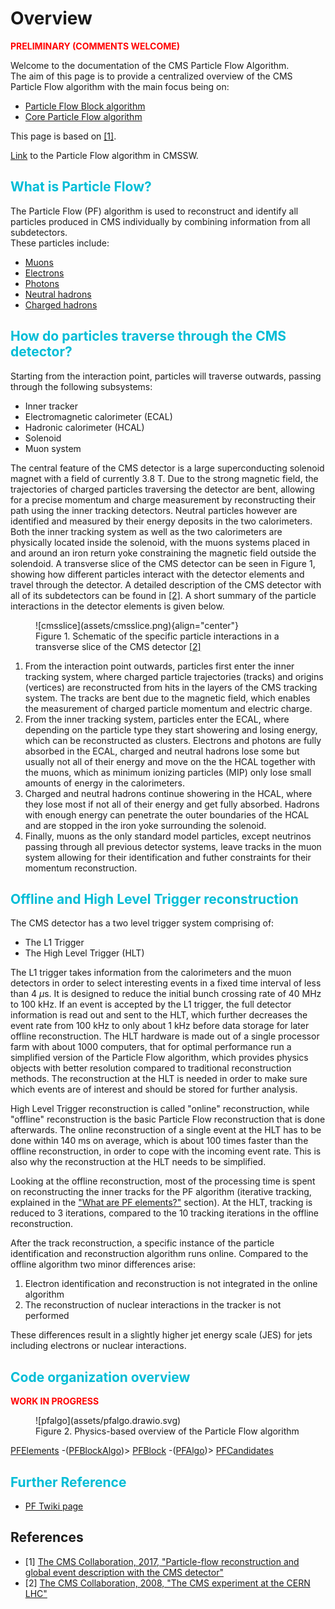 # Overview
<span style="color:red">**PRELIMINARY (COMMENTS WELCOME)**</span>

Welcome to the documentation of the CMS Particle Flow Algorithm. <br> 
The aim of this page is to provide a centralized overview of the CMS Particle Flow algorithm with the main focus being on:

* [Particle Flow Block algorithm](pfblock.md)
* [Core Particle Flow algorithm](corepf.md)


This page is based on <a href="https://arxiv.org/pdf/1706.04965.pdf" target="_blank" rel="noopener">[1]</a>.

<a href="https://github.com/cms-sw/cmssw/tree/master/RecoParticleFlow/PFProducer/src" target="_blank" rel="noopener">Link</a> to the Particle Flow algorithm in CMSSW.

##  <span style="color:#00bdd6">What is Particle Flow?</span>

The Particle Flow (PF) algorithm is used to reconstruct and identify all particles produced in CMS individually by combining information from all subdetectors.
<br>
These particles include:<br>

* [Muons](corepf.md#muons)
* [Electrons](corepf.md#electrons)
* [Photons](corepf.md#photons)
* [Neutral hadrons](corepf.md#hadrons)
* [Charged hadrons](corepf.md#hadrons)

##  <span style="color:#00bdd6">How do particles traverse through the CMS detector?</span>

Starting from the interaction point, particles will traverse outwards, passing through the following subsystems:

* Inner tracker
* Electromagnetic calorimeter (ECAL)
* Hadronic calorimeter (HCAL)
* Solenoid
* Muon system

The central feature of the  CMS detector is a large superconducting solenoid magnet with a field of currently 3.8 T. Due to the strong magnetic field, the trajectories of charged particles traversing the detector are bent, allowing for a precise momentum and charge measurement by reconstructing their path using the inner tracking detectors. Neutral particles however are identified and measured by their energy deposits in the two calorimeters. Both the inner tracking system as well as the two calorimeters are physically located inside the solenoid, with the muons systems placed in and around an iron return yoke constraining the magnetic field outside the solendoid. A transverse slice of the CMS detector can be seen in Figure 1, showing how different particles interact with the detector elements and travel through the detector. A detailed description of the CMS detector with all of its subdetectors can be found in <a href="https://iopscience.iop.org/article/10.1088/1748-0221/3/08/S08004/pdf" target="_blank" rel="noopener">[2]</a>. A short summary of the particle interactions in the detector elements is given below. 

<figure markdown>
  ![cmsslice](assets/cmsslice.png){align="center"}
  <figcaption>Figure 1. Schematic of the specific particle interactions in a transverse slice of the CMS detector <a href="https://iopscience.iop.org/article/10.1088/1748-0221/3/08/S08004/pdf" target="_blank" rel="noopener">[2]</a> </figcaption> 
 </figure>

1. From the interaction point outwards, particles first enter the inner tracking system, where charged particle trajectories (tracks) and origins (vertices) are reconstructed from hits in the layers of the CMS tracking system. The tracks are bent due to the magnetic field, which enables the measurement of charged particle momentum and electric charge.
2. From the inner tracking system, particles enter the ECAL, where depending on the particle type they start showering and losing energy, which can be reconstructed as clusters. Electrons and photons are fully absorbed in the ECAL, charged and neutral hadrons lose some but usually not all of their energy and move on the the HCAL together with the muons, which as minimum ionizing particles (MIP) only lose small amounts of energy in the calorimeters.
3. Charged and neutral hadrons continue showering in the HCAL, where they lose most if not all of their energy and get fully absorbed. Hadrons with enough energy can penetrate the outer boundaries of the HCAL and are stopped in the iron yoke surrounding the solenoid.
4. Finally, muons as the only standard model particles, except neutrinos passing through all previous detector systems, leave tracks in the muon system allowing for their identification and futher constraints for their momentum reconstruction.

##  <span style="color:#00bdd6">Offline and High Level Trigger reconstruction</span>

The CMS detector has a two level trigger system comprising of:

  * The L1 Trigger
  * The High Level Trigger (HLT)

The L1 trigger takes information from the calorimeters and the muon detectors in order to select interesting events in a fixed time interval of less than 4 $\mu$s. It is designed to reduce the initial bunch crossing rate of 40 MHz to 100 kHz. If an event is accepted by the L1 trigger, the full detector information is read out and sent to the HLT, which further decreases the event rate from 100 kHz to only about 1 kHz before data storage for later offline reconstruction. The HLT hardware is made out of a single processor farm with about 1000 computers, that for optimal performance run a simplified version of the Particle Flow algorithm, which provides physics objects with better resolution compared to traditional reconstruction methods. The reconstruction at the HLT is needed in order to make sure which events are of interest and should be stored for further analysis.

High Level Trigger reconstruction is called "online" reconstruction, while "offline" reconstruction is the basic Particle Flow reconstruction that is done afterwards. The online reconstruction of a single event at the HLT has to be done within 140 ms on average, which is about 100 times faster than the offline reconstruction, in order to cope with the incoming event rate. This is also why the reconstruction at the HLT needs to be simplified. 

Looking at the offline reconstruction, most of the processing time is spent on reconstructing the inner tracks for the PF algorithm (iterative tracking, explained in the ["What are PF elements?"](pfblock/#what-are-pf-elements) section). At the HLT, tracking is reduced to 3 iterations, compared to the 10 tracking iterations in the offline reconstruction. 

After the track reconstruction, a specific instance of the particle identification and reconstruction algorithm runs online. Compared to the offline algorithm two minor differences arise:

 1. Electron identification and reconstruction is not integrated in the online algorithm
 2. The reconstruction of nuclear interactions in the tracker is not performed

 These differences result in a slightly higher jet energy scale (JES) for jets including electrons or nuclear interactions.

##  <span style="color:#00bdd6">Code organization overview</span>
<span style="color:red">**WORK IN PROGRESS**</span>

<figure markdown>
 ![pfalgo](assets/pfalgo.drawio.svg)
 <figcaption>Figure 2. Physics-based overview of the Particle Flow algorithm </figcaption> 
 </figure>

[PFElements](pfblock.md/#What-are-PF-elements) -(<a href="https://github.com/cms-sw/cmssw/blob/master/RecoParticleFlow/PFProducer/src/PFBlockAlgo.cc" target="_blank" rel="noopener">PFBlockAlgo</a>)> [PFBlock](pfblock.md/#overview-of-the-pfblock-algorithm) -(<a href="https://github.com/cms-sw/cmssw/blob/master/RecoParticleFlow/PFProducer/src/PFAlgo.cc" target="_blank" rel="noopener">PFAlgo</a>)> [PFCandidates](corepf.md/#identification-and-reconstruction-of-pf-candidates)

##  <span style="color:#00bdd6">Further Reference</span>

* <a href="https://twiki.cern.ch/twiki/bin/view/CMSPublic/SWGuideParticleFlow" target="_blank" rel="noopener">PF Twiki page</a>



References
-----

- [1]  [The CMS Collaboration, 2017, "Particle-flow reconstruction and global event description with the CMS detector"][PF]
- [2]  [The CMS Collaboration, 2008, "The CMS experiment at the CERN LHC"][CMS]

[PF]: https://arxiv.org/pdf/1706.04965.pdf
[CMS]: https://iopscience.iop.org/article/10.1088/1748-0221/3/08/S08004/pdf
